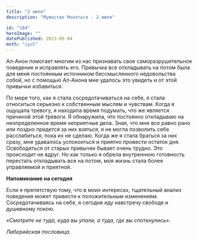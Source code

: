 ```yaml
---
title: "2 июля"
description: "Мужество Меняться - 2 июля"

id: "184"
heroImage: ""
datePublished: 2023-05-04
moth: "iyul"
---
```


Ал-Анон помогает многим из нас признавать свое саморазрушительное поведение и
исправлять его. Привычка все откладывать на потом была для меня постоянным
источником бессмысленного недовольства собой, но с помощью Ал-Анона мне
удалось это увидеть и от этой привычки избавиться.

По мере того, как я стала сосредотачиваться на себе, я стала относиться
серьезно к собственным мыслям и чувствам. Когда я ощущала тревогу, я находила
время подумать, что же является причиной этой тревоги. Я обнаружила, что
постоянно откладываю на неопределенное время неприятные дела. Зная, что мне
все равно рано или поздно придется за них взяться, я не могла позволить себе
расслабиться, пока их не сделаю. Когда же я стала браться за них сразу, мне
удавалось успокоиться и приятно провести остаток дня. Освободиться от старых
привычек бывает очень трудно. Это происходит не вдруг. Но как только я обрела
внутреннюю готовность перестать откладывать все на потом, моя жизнь стала
более управляемой и приятной.

**Напоминание на сегодня**

Если я препятствую тому, что в моих интересах, тщательный анализ поведения
может привести к положительным изменениям. Сосредотачиваясь на себе, я сегодня
иду навстречу свободе и душевному покою.

_«Смотрите не туда, куда вы упали, а туда, где вы споткнулись»._

_Либерийская пословица._
